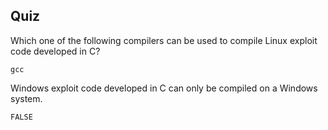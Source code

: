 
## Quiz

Which one of the following compilers can be used to compile Linux exploit code developed in C?

	gcc

Windows exploit code developed in C can only be compiled on a Windows system.

	FALSE